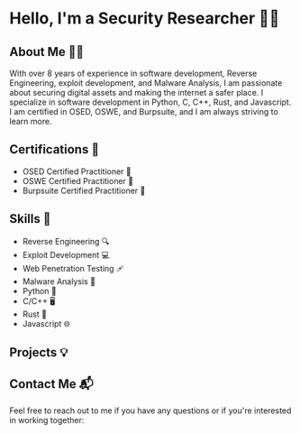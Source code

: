 # Hello, I'm a Security Researcher 👨‍💻

## About Me 🕵️‍♂️

With over 8 years of experience in software development, Reverse Engineering, exploit development, and Malware Analysis, I am passionate about securing digital assets and making the internet a safer place. I specialize in software development in Python, C, C++, Rust, and Javascript. I am certified in OSED, OSWE, and Burpsuite, and I am always striving to learn more.

## Certifications 🏅

- OSED Certified Practitioner 🥇
- OSWE Certified Practitioner 🥇
- Burpsuite Certified Practitioner 🥇

## Skills 🚀

- Reverse Engineering 🔍
- Exploit Development 💻
- Web Penetration Testing ️‍🩹
- Malware Analysis 🦠
- Python 🐍
- C/C++ 🖥️
- Rust 🦀
- Javascript 🌐

## Projects 💡



## Contact Me 📬

Feel free to reach out to me if you have any questions or if you're interested in working together:

